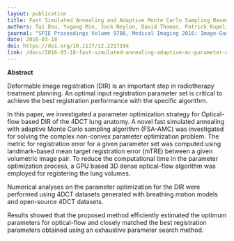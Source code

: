 ```yaml
---
layout: publication
title: Fast Simulated Annealing and Adaptive Monte Carlo Sampling Based Parameter Optimization for Dense Optical Flow Deformable Image Registration of 4DCT Lung Anatomy
authors: Tai Dou, Yugang Min, Jack Neylon, David Thomas, Patrick Kupelian, and Anand Santhanam
journal: "SPIE Proceedings Volume 9786, Medical Imaging 2016: Image-Gudied Procedures, Robotic Interventions, and Modeling"
date: 2016-03-18
doi: https://doi.org/10.1117/12.2217194
link: /docs/2016-03-18-fast-simulated-annealing-adaptive-mc-parameter-optimization-optical-flow-dir.pdf
---
```

**Abstract**

Deformable image registration (DIR) is an important step in radiotherapy treatment planning. An optimal input registration parameter set is critical to achieve the best registration performance with the specific algorithm. 

In this paper, we investigated a parameter optimization strategy for Optical-flow based DIR of the 4DCT lung anatomy. A novel fast simulated annealing with adaptive Monte Carlo sampling algorithm (FSA-AMC) was investigated for solving the complex non-convex parameter optimization problem. The metric for registration error for a given parameter set was computed using landmark-based mean target registration error (mTRE) between a given volumetric image pair. To reduce the computational time in the parameter optimization process, a GPU based 3D dense optical-flow algorithm was employed for registering the lung volumes. 

Numerical analyses on the parameter optimization for the DIR were performed using 4DCT datasets generated with breathing motion models and open-source 4DCT datasets. 

Results showed that the proposed method efficiently estimated the optimum parameters for optical-flow and closely matched the best registration parameters obtained using an exhaustive parameter search method. 
